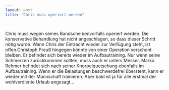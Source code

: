 ```yaml
---
layout: post
title: "Chris muss operiert werden"

---
```


Chris muss wegen seines Bandscheibenvorfalls operiert werden. Die konservative Behandlung hat nicht angeschlagen, so dass dieser Schritt nötig wurde. Wann Chris der Eintracht wieder zur Verfügung steht, ist offen.Christoph Preuß hingegen könnte von einer Operation verschont bleiben. Er befindet sich bereits wieder im Aufbautraining. Nur wenn seine Schmerzen zurückkommen sollten, muss auch er unters Messer. Marko Rehmer befindet sich nach seiner Knorpelquetschung ebenfalls im Aufbautraining. Wenn er die Belastungen beschwerdefrei übersteht, kann er wieder mit der Mannschaft trainieren. Aber bald ist ja für alle erstmal der wohlverdiente Urlaub angesagt...


